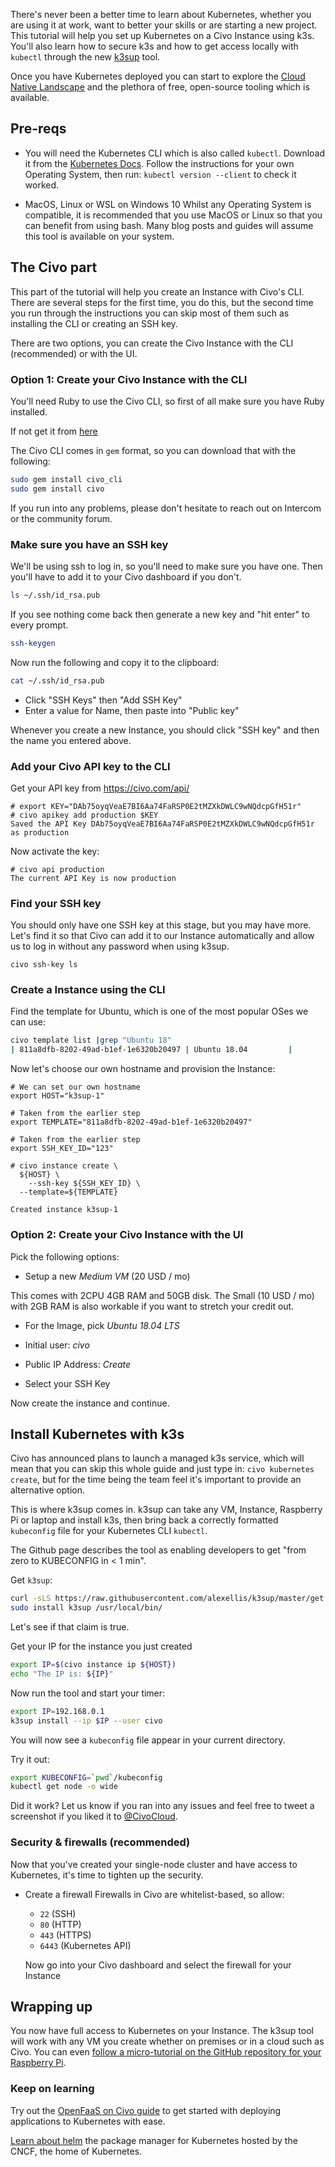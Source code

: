 There's never been a better time to learn about Kubernetes, whether you are using it at work, want to better your skills or are starting a new project. This tutorial will help you set up Kubernetes on a Civo Instance using k3s. You'll also learn how to secure k3s and how to get access locally with `kubectl` through the new [k3sup](https://github.com/alexellis/k3sup) tool.

Once you have Kubernetes deployed you can start to explore the [Cloud Native Landscape](https://landscape.cncf.io) and the plethora of free, open-source tooling which is available.

## Pre-reqs

* You will need the Kubernetes CLI which is also called `kubectl`.
  Download it from the [Kubernetes Docs](https://kubernetes.io/docs/tasks/tools/install-kubectl/).
	Follow the instructions for your own Operating System, then run: `kubectl version --client` to check it worked.

* MacOS, Linux or WSL on Windows 10
  Whilst any Operating System is compatible, it is recommended that you use MacOS or Linux so that you can benefit from using bash. Many blog posts and guides will assume this tool is available on your system.

## The Civo part

This part of the tutorial will help you create an Instance with Civo's CLI. There are several steps for the first time, you do this, but the second time you run through the instructions you can skip most of them such as installing the CLI or creating an SSH key.

There are two options, you can create the Civo Instance with the CLI (recommended) or with the UI.

### Option 1: Create your Civo Instance with the CLI

You'll need Ruby to use the Civo CLI, so first of all make sure you have Ruby installed.

If not get it from [here](https://www.ruby-lang.org/)

The Civo CLI comes in `gem` format, so you can download that with the following:

```sh
sudo gem install civo_cli
sudo gem install civo
```

If you run into any problems, please don't hesitate to reach out on Intercom or the community forum.

### Make sure you have an SSH key

We'll be using ssh to log in, so you'll need to make sure you have one. Then you'll have to add it to your Civo dashboard if you don't.

```sh
ls ~/.ssh/id_rsa.pub
```

If you see nothing come back then generate a new key and "hit enter" to every prompt.

```sh
ssh-keygen
```

Now run the following and copy it to the clipboard:

```sh
cat ~/.ssh/id_rsa.pub
```

* Click "SSH Keys" then "Add SSH Key"
* Enter a value for Name, then paste into "Public key"

Whenever you create a new Instance, you should click "SSH key" and then the name you entered above.

### Add your Civo API key to the CLI

Get your API key from https://civo.com/api/

```
# export KEY="DAb75oyqVeaE7BI6Aa74FaRSP0E2tMZXkDWLC9wNQdcpGfH51r"
# civo apikey add production $KEY
Saved the API Key DAb75oyqVeaE7BI6Aa74FaRSP0E2tMZXkDWLC9wNQdcpGfH51r as production
```

Now activate the key:

```
# civo api production
The current API Key is now production
```

### Find your SSH key

You should only have one SSH key at this stage, but you may have more. Let's find it so that Civo can add it to our Instance automatically and allow us to log in without any password when using k3sup.

```
civo ssh-key ls
```

### Create a Instance using the CLI

Find the template for Ubuntu, which is one of the most popular OSes we can use:

```sh
civo template list |grep "Ubuntu 18"
| 811a8dfb-8202-49ad-b1ef-1e6320b20497 | Ubuntu 18.04         |
```

Now let's choose our own hostname and provision the Instance:

```
# We can set our own hostname
export HOST="k3sup-1"

# Taken from the earlier step
export TEMPLATE="811a8dfb-8202-49ad-b1ef-1e6320b20497"

# Taken from the earlier step
export SSH_KEY_ID="123"

# civo instance create \
  ${HOST} \
	--ssh-key ${SSH_KEY_ID} \
  --template=${TEMPLATE}

Created instance k3sup-1
```

### Option 2: Create your Civo Instance with the UI

Pick the following options:

* Setup a new *Medium VM* (20 USD / mo)

This comes with 2CPU 4GB RAM and 50GB disk. The Small (10 USD / mo) with 2GB RAM is also workable if you want to stretch your credit out.

* For the Image, pick *Ubuntu 18.04 LTS*

* Initial user: *civo*

* Public IP Address: *Create*

* Select your SSH Key

Now create the instance and continue.

## Install Kubernetes with k3s

Civo has announced plans to launch a managed k3s service, which will mean that you can skip this whole guide and just type in: `civo kubernetes create`, but for the time being the team feel it's important to provide an alternative option.

This is where k3sup comes in. k3sup can take any VM, Instance, Raspberry Pi or laptop and install k3s, then bring back a correctly formatted `kubeconfig` file for your Kubernetes CLI `kubectl`.

The Github page describes the tool as enabling developers to get "from zero to KUBECONFIG in < 1 min".

Get `k3sup`:

```sh
curl -sLS https://raw.githubusercontent.com/alexellis/k3sup/master/get.sh | sh
sudo install k3sup /usr/local/bin/
```

Let's see if that claim is true.

Get your IP for the instance you just created

```sh
export IP=$(civo instance ip ${HOST})
echo "The IP is: ${IP}"
```

Now run the tool and start your timer:

```sh
export IP=192.168.0.1
k3sup install --ip $IP --user civo
```

You will now see a `kubeconfig` file appear in your current directory.

Try it out:

```sh
export KUBECONFIG=`pwd`/kubeconfig
kubectl get node -o wide 
```

Did it work? Let us know if you ran into any issues and feel free to tweet a screenshot if you liked it to [@CivoCloud](https://twitter.com/civocloud/).

### Security & firewalls (recommended)

Now that you've created your single-node cluster and have access to Kubernetes, it's time to tighten up the security.

* Create a firewall
  Firewalls in Civo are whitelist-based, so allow:

  - `22` (SSH)
  - `80` (HTTP)
  - `443` (HTTPS)
  - `6443` (Kubernetes API)
  
  Now go into your Civo dashboard and select the firewall for your Instance

## Wrapping up

You now have full access to Kubernetes on your Instance. The k3sup tool will work with any VM you create whether on premises or in a cloud such as Civo. You can even [follow a micro-tutorial on the GitHub repository for your Raspberry Pi](https://github.com/alexellis/k3sup).

### Keep on learning

Try out the [OpenFaaS on Civo guide](https://www.civo.com/learn/deploy-openfaas-with-k3s-on-civo) to get started with deploying applications to Kubernetes with ease.

[Learn about helm](https://helm.sh) the package manager for Kubernetes hosted by the CNCF, the home of Kubernetes.

